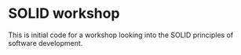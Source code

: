 SOLID workshop
=====

This is initial code for a workshop looking into the SOLID principles of software development.
